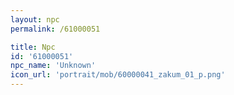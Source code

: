 ```yaml
---
layout: npc
permalink: /61000051

title: Npc
id: '61000051'
npc_name: 'Unknown'
icon_url: 'portrait/mob/60000041_zakum_01_p.png'
---
```

